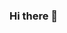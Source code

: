 ### Hi there 👋

<!--
**yhwong0/yhwong0** is a ✨ _special_ ✨ repository because its `README.md` (this file) appears on your GitHub profile.

Here are some ideas to get you started:

- 🔭 I’m currently working on ...
- 🌱 I’m currently learning in Github
- 👯 I’m looking to collaborate on FYP
- 🤔 I’m looking for help with ...
- 💬 Ask me about my hobby
- 📫 How to reach me: 21800000
- 😄 Pronouns: ...
- ⚡ Fun fact: I like playing basketball
-->
